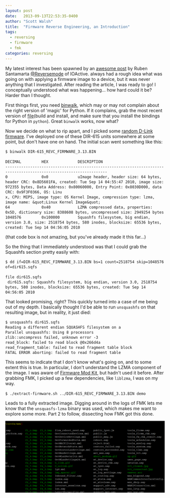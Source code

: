 ```yaml
---
layout: post
date:   2013-09-13T22:53:35-0400
author: "Scott Walsh"
title:  "Firmware Reverse Engineering, an Introduction"
tags:
  - reversing
  - firmware
  - fmk
categories: reversing
---
```


 My latest interest has been spawned by an
 [awesome post](http://blog.ioactive.com/2013/09/emulating-binaries-to-discover.html) by
 Ruben Santamarta [@Reversemode](https://twitter.com/reversemode) of IOActive.
always had a rough idea what was going on with applying a firmware image to a
device, but it was never anything that I investigated. After reading the
article, I was ready to go! I conceptually understood what was happening...
how hard could it be? Harder than I thought.

First things first, you need [binwalk](http://code.google.com/p/binwalk/),
which may or may not complain about the right version of 'magic' for Python. If it complains, grab the most recent version of [file](ftp://ftp.astron.com/pub/file/)(build and install, and make sure that you
install the bindings for Python in `python`). Great `binwalk` works, now what?

Now we decide on what to rip apart, and I picked some
[random D-Link firmware](ftp://ftp.dlink.ca/PRODUCTS/DIR-615/DIR-615_REVC_FIRMWARE_3.13.BIN).
I've deployed one of these DIR-615 units somewhere at some point, but don't
have one on hand. The initial scan went something like this:

```text
$ binwalk DIR-615_REVC_FIRMWARE_3.13.BIN

DECIMAL         HEX             DESCRIPTION
-------------------------------------------------------------------------------------------------------------------
0               0x0             uImage header, header size: 64 bytes, header CRC: 0x8D5601FA, created: Tue Sep 14 04:55:47 2010, image size: 972355 bytes, Data Address: 0x80060000, Entry Point: 0x8030D000, data CRC: 0x9F3F0366, OS: Linu
x, CPU: MIPS, image type: OS Kernel Image, compression type: lzma, image name: &quot;Linux Kernel Image&quot;
64              0x40            LZMA compressed data, properties: 0x5D, dictionary size: 8388608 bytes, uncompressed size: 2949254 bytes
1048576         0x100000        Squashfs filesystem, big endian, version 3.0, size: 2518754 bytes, 580 inodes, blocksize: 65536 bytes, created: Tue Sep 14 04:56:05 2010
```

(that code box is not amazing, but you've already made it this far...)

So the thing that I immediately understood was that I could grab the Squashfs section pretty easily with:

```text
$ dd if=DIR-615_REVC_FIRMWARE_3.13.BIN bs=1 count=2518754 skip=1048576 of=dir615.sqfs

file dir615.sqfs
 dir615.sqfs: Squashfs filesystem, big endian, version 3.0, 2518754 bytes, 580 inodes, blocksize: 65536 bytes, created: Tue Sep 14 04:56:05 2010
```

That looked promising, right? This quickly turned into a case of me being out
of my depth. I basically thought I'd be able to run `unsquashfs` on that
resulting image, but in reality, it just died:

```text
$ unsquashfs dir615.sqfs
Reading a different endian SQUASHFS filesystem on a
Parallel unsquashfs: Using 8 processors
zlib::uncompress failed, unknown error -3
read_block: failed to read block @0x266d4a
read_fragment_table: failed to read fragment table block
FATAL ERROR aborting: failed to read fragment table
```

This seems to indicate that I don't know what's going on, and to some extent
this is true. In particular, I don't understand the LZMA component of the
image. I was aware of
[Firmware Mod Kit](http://code.google.com/p/firmware-mod-kit/),
but hadn't used it before. After grabbing FMK, I picked up a few dependencies,
like `liblzma`, I was on my way.

`$ ./extract-firmware.sh ../DIR-615_REVC_FIRMWARE_3.13.BIN demo`

Leads to a fully extracted image. Digging around in the logs of FMK lets me
know that the `unsquasfs-lzma` binary was used, which makes me want to explore
some more. Part 2 to follow, dissecting how FMK got this done.

![squashfs screenshot](/images/squashfs.png)
